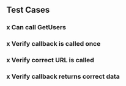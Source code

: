 ## Test Cases

### x Can call GetUsers

### x Verify callback is called once

### x Verify correct URL is called

### x Verify callback returns correct data
